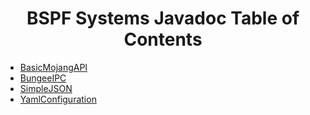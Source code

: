<h1 style="text-align:center">BSPF Systems Javadoc Table of Contents</h1>

<ul>
<li><a href="./basicmojangapi/">BasicMojangAPI</a></li>
<li><a href="./bungeeipc/">BungeeIPC</a></li>
<li><a href="./simplejson/">SimpleJSON</a></li>
<li><a href="./yamlconfiguration/">YamlConfiguration</a></li>
</ul>
